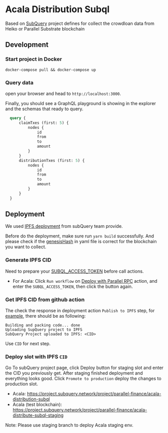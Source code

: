 # Acala Distribution Subql

Based on [SubQuery](https://www.subquery.network/) project defines for collect the crowdloan data from Heiko or Parallel Substrate blockchain

## Development

### Start project in Docker

```
docker-compose pull && docker-compose up
```

### Query data

open your browser and head to `http://localhost:3000`.

Finally, you should see a GraphQL playground is showing in the explorer and the schemas that ready to query.

```graphql
  query {
      claimTxes (first: 5) {
          nodes {
              id
              from
              to
              amount
          }
      }
      distributionTxes (first: 5) {
          nodes {
              id
              from
              to
              amount
          }
      }
  }
```

## Deployment

We used [IPFS deployment](https://doc.subquery.network/publish/ipfs/#) from subQuery team provide.

Before do the deployment, make sure run `yarn build` successfully. And please check if the [genesisHash](https://doc.subquery.network/create/manifest/#custom-chains) in yaml file is correct for the blockchain you want to collect.

### Generate IPFS CID

Need to prepare your [SUBQL_ACCESS_TOKEN](https://doc.subquery.network/publish/ipfs/#prepare-your-subql-access-token) before call actions.

- For Acala: Click `Run workflow` on [Deploy with Parallel RPC](https://github.com/parallel-finance/acala-distribution-subql/actions/workflows/deploy-acala.yml) action, and enter the `SUBQL_ACCESS_TOKEN`, then click the button again.

### Get IPFS CID from github action

The check the response in deployment action `Publish to IPFS` step, for [example](https://github.com/parallel-finance/acala-distribution-subql/runs/5879173033?check_suite_focus=true ), there should be as following:

```
Building and packing code... done
Uploading SupQuery project to IPFS
SubQuery Project uploaded to IPFS: <CID>
```

Use `CID` for next step.

### Deploy slot with IPFS `CID`

Go To subQuery project page, click Deploy button for staging slot and enter the CID you previously get. After staging finished deployment and everything looks good. Click `Promote to production` deploy the changes to production slot.

- Acala: https://project.subquery.network/project/parallel-finance/acala-distribution-subql
- Acala (test blockchain): https://project.subquery.network/project/parallel-finance/acala-distribute-subql-staging

Note: Please use staging branch to deploy Acala staging env.

